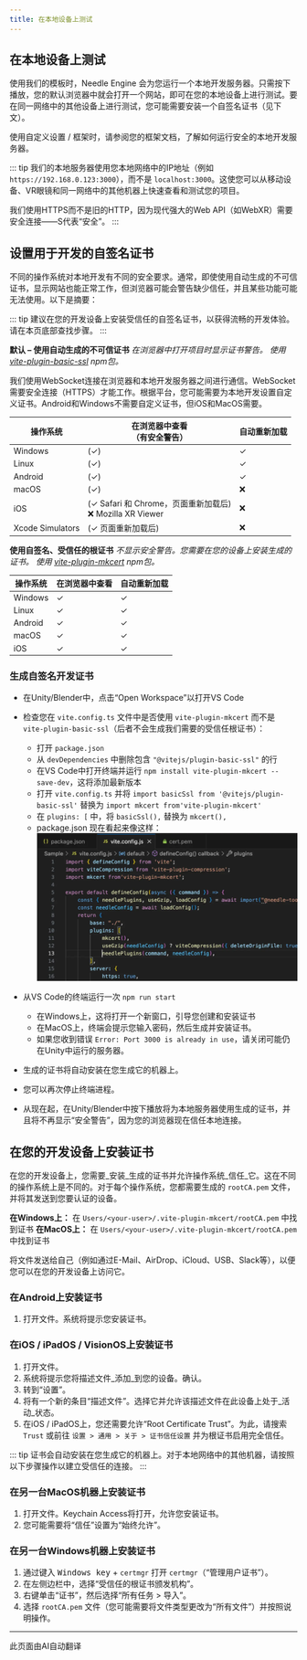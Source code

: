 ```yaml
---
title: 在本地设备上测试
---
```


## 在本地设备上测试

使用我们的模板时，Needle Engine 会为您运行一个本地开发服务器。只需按下播放，您的默认浏览器中就会打开一个网站，即可在您的本地设备上进行测试。要在同一网络中的其他设备上进行测试，您可能需要安装一个自签名证书（见下文）。

使用自定义设置 / 框架时，请参阅您的框架文档，了解如何运行安全的本地开发服务器。

::: tip
我们的本地服务器使用您本地网络中的IP地址（例如 `https://192.168.0.123:3000`），而不是 `localhost:3000`。这使您可以从移动设备、VR眼镜和同一网络中的其他机器上快速查看和测试您的项目。

我们使用HTTPS而不是旧的HTTP，因为现代强大的Web API（如WebXR）需要安全连接——S代表“安全”。
:::

## 设置用于开发的自签名证书

不同的操作系统对本地开发有不同的安全要求。通常，即使使用自动生成的不可信证书，显示网站也能正常工作，但浏览器可能会警告缺少信任，并且某些功能可能无法使用。以下是摘要：

::: tip
建议在您的开发设备上安装受信任的自签名证书，以获得流畅的开发体验。请在本页底部查找步骤。
:::

**默认 – 使用自动生成的不可信证书**
_在浏览器中打开项目时显示证书警告。_
_使用 [vite-plugin-basic-ssl](https://github.com/vitejs/vite-plugin-basic-ssl) npm包。_

我们使用WebSocket连接在浏览器和本地开发服务器之间进行通信。WebSocket需要安全连接（HTTPS）才能工作。根据平台，您可能需要为本地开发设置自定义证书。Android和Windows不需要自定义证书，但iOS和MacOS需要。

| 操作系统 | 在浏览器中查看<br/>（有安全警告） | 自动重新加载 |
| --- | --- | --- |
| Windows | (✓) | ✓ |
| Linux | (✓) | ✓ |
| Android | (✓) | ✓ |
| macOS | (✓) | ❌ |
| iOS | (✓ Safari 和 Chrome，页面重新加载后)<br/>❌ Mozilla XR Viewer | ❌ |
| Xcode Simulators | (✓ 页面重新加载后) | ❌ |

**使用自签名、受信任的根证书**
_不显示安全警告。您需要在您的设备上安装生成的证书。_
_使用 [vite-plugin-mkcert](https://github.com/liuweiGL/vite-plugin-mkcert) npm包。_

| 操作系统 | 在浏览器中查看 | 自动重新加载 |
| --- | --- | --- |
| Windows | ✓ | ✓ |
| Linux | ✓ | ✓ |
| Android | ✓ | ✓ |
| macOS | ✓ | ✓ |
| iOS | ✓ | ✓ |

### 生成自签名开发证书

- 在Unity/Blender中，点击“Open Workspace”以打开VS Code

- 检查您在 `vite.config.ts` 文件中是否使用 `vite-plugin-mkcert` 而不是 `vite-plugin-basic-ssl`（后者不会生成我们需要的受信任根证书）：
  - 打开 `package.json`
  - 从 `devDependencies` 中删除包含 `"@vitejs/plugin-basic-ssl"` 的行
  - 在VS Code中打开终端并运行 `npm install vite-plugin-mkcert --save-dev`，这将添加最新版本
  - 打开 `vite.config.ts` 并将 `import basicSsl from '@vitejs/plugin-basic-ssl'` 替换为 `import mkcert from'vite-plugin-mkcert'`
  - 在 `plugins: [` 中，将 `basicSsl(),` 替换为 `mkcert(),`
  - package.json 现在看起来像这样：
  ![](/testing/switch-to-mkcert.webp)
- 从VS Code的终端运行一次 `npm run start`
  - 在Windows上，这将打开一个新窗口，引导您创建和安装证书
  - 在MacOS上，终端会提示您输入密码，然后生成并安装证书。
  - 如果您收到错误 `Error: Port 3000 is already in use`，请关闭可能仍在Unity中运行的服务器。
- 生成的证书将自动安装在您生成它的机器上。
- 您可以再次停止终端进程。
- 从现在起，在Unity/Blender中按下播放将为本地服务器使用生成的证书，并且将不再显示“安全警告”，因为您的浏览器现在信任本地连接。

## 在您的开发设备上安装证书

在您的开发设备上，您需要_安装_生成的证书并允许操作系统_信任_它。这在不同的操作系统上是不同的。对于每个操作系统，您都需要生成的 `rootCA.pem` 文件，并将其发送到您要认证的设备。

**在Windows上：** 在 `Users/<your-user>/.vite-plugin-mkcert/rootCA.pem` 中找到证书
**在MacOS上：** 在 `Users/<your-user>/.vite-plugin-mkcert/rootCA.pem` 中找到证书

将文件发送给自己（例如通过E-Mail、AirDrop、iCloud、USB、Slack等），以便您可以在您的开发设备上访问它。

### 在Android上安装证书

1. 打开文件。系统将提示您安装证书。

### 在iOS / iPadOS / VisionOS上安装证书
1. 打开文件。
2. 系统将提示您将描述文件_添加_到您的设备。确认。
3. 转到“设置”。
4. 将有一个新的条目“描述文件”。选择它并允许该描述文件在此设备上处于_活动_状态。
5. 在iOS / iPadOS上，您还需要允许“Root Certificate Trust”。为此，请搜索 `Trust` 或前往 `设置 > 通用 > 关于 > 证书信任设置` 并为根证书启用完全信任。

::: tip
证书会自动安装在您生成它的机器上。对于本地网络中的其他机器，请按照以下步骤操作以建立受信任的连接。
:::

### 在另一台MacOS机器上安装证书
1. 打开文件。Keychain Access将打开，允许您安装证书。
2. 您可能需要将“信任”设置为“始终允许”。

### 在另一台Windows机器上安装证书
1. 通过键入 <kbd>Windows key</kbd> + `certmgr` 打开 `certmgr`（“管理用户证书”）。
2. 在左侧边栏中，选择“受信任的根证书颁发机构”。
3. 右键单击“证书”，然后选择“所有任务 > 导入”。
4. 选择 `rootCA.pem` 文件（您可能需要将文件类型更改为“所有文件”）并按照说明操作。


---
此页面由AI自动翻译
